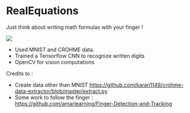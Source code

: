 # RealEquations
Just think about writing math formulas with your finger !

![](presentation_realEquations.gif)

- Used MNIST and CROHME data.
- Trained a Tensorflow CNN to recognize written digits
- OpenCV for vision computations

Credits to :
- Create data other than MNIST https://github.com/karan1149/crohme-data-extractor/blob/master/extract.py
- Some work to follow the finger : https://github.com/amarlearning/Finger-Detection-and-Tracking
